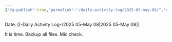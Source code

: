 ```yaml
---
{"dg-publish":true,"permalink":"/daily-activity-log/2025-05-may-08/","noteIcon":"","created":"2025-05-23T14:53:48.967-05:00"}
---
```


Date: [[-Daily Activity Log-/2025 05-May 08\|2025 05-May 08]]

It is time. Backup all files. Mic check.
